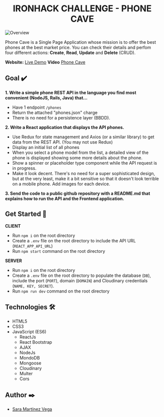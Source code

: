 <div align='center'> 
<h1> IRONHACK CHALLENGE - PHONE CAVE </h1>
</div>


<img src="https://res.cloudinary.com/dmsx3xete/image/upload/v1610886857/creative-app/Captura_de_pantalla_2021-01-17_a_las_13.33.15_gldz0q.png" alt="Overview">

Phone Cave is a Single Page Application whose mission is to offer the best phones at the best market price. You can check their details and perfom four different actions: **Create**, **Read**, **Update** and **Delete** (CRUD).

**Website:** [Live Demo](https://phone-cave.herokuapp.com/) 
**Video** [Phone Cave](https://res.cloudinary.com/dmsx3xete/video/upload/v1610906548/creative-app/phonecave_jipvfu.mov)

## Goal :heavy_check_mark:

**1. Write a simple phone REST API in the language you find most convenient (NodeJS, Rails, Java) that...**
 - Have 1 endpoint `/phones`
 - Return the attached "phones.json" charge
 - There is no need for a persistence layer (BBDD). 
 
**2. Write a React application that displays the API phones.**
 - Use Redux for state management and Axios (or a similar library) to get data from the REST API. (You may not use Redux)
 - Display an initial list of all phones
 - When you select a phone model from the list, a detailed view of the phone is displayed showing some more details about the phone.
 - Show a spinner or placeholder type component while the API request is in progress.
 - Make it look decent. There's no need for a super sophisticated design, but at the very least, make it a bit sensitive so that it doesn't look terrible on a mobile phone. Add images for each device.
 
**3. Send the code to a public github repository with a README.md that explains how to run the API and the Frontend application.**

## Get Started :rocket:

**CLIENT**
- Run `npm i` on the root directory
- Create a `.env` file on the root directory to include the API URL (`REACT_APP_API_URL`)
- Run `npm start` command on the root directory


**SERVER**
- Run `npm i` on the root directory
- Create a `.env` file on the root directory to populate the database (`DB`), include the port (`PORT`), domain (`DOMAIN`) and Cloudinary credentials (`NAME, KEY, SECRET`).
- Run `npm run dev` command on the root directory

## Technologies 🛠️

- HTML5 
- CSS3
- JavaScript (ES6)
  - ReactJs
  - React Bootstrap
  - AJAX
  - NodeJs
  - MondoDB
  - Mongoose
  - Cloudinary
  - Multer
  - Cors 

## Author ✒️

- [Sara Martínez Vega](https://www.linkedin.com/in/sara-mart%C3%ADnez-vega-5a25991b9/)
